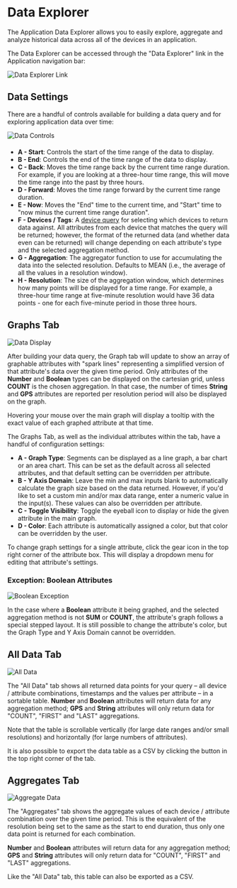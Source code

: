 # Data Explorer

The Application Data Explorer allows you to easily explore, aggregate and analyze historical data across all of the devices in an application.

The Data Explorer can be accessed through the "Data Explorer" link in the Application navigation bar:

![Data Explorer Link](/images/applications/data-explorer-link.png "Data Explorer Link")

## Data Settings

There are a handful of controls available for building a data query and for exploring application data over time:

<div>
<img src="/images/applications/data-explorer-time-controls.png" alt="Data Controls" title="Data Controls" style="max-width:600px; margin: 0 auto 20px; display: block;" />
</div>

*   **A - Start**: Controls the start of the time range of the data to display.
*   **B - End**: Controls the end of the time range of the data to display.
*   **C - Back**: Moves the time range back by the current time range duration.  For example, if you are looking at a three-hour time range, this will move the time range into the past by three hours.
*   **D - Forward**: Moves the time range forward by the current time range duration.
*   **E - Now**: Moves the "End" time to the current time, and "Start" time to "now minus the current time range duration".
*   **F - Devices / Tags**: A [device query](/devices/device-queries/#querying-by-devices) for selecting which devices to return data against. All attributes from each device that matches the query will be returned; however, the format of the returned data (and whether data even can be returned) will change depending on each attribute's type and the selected aggregation method.
*   **G - Aggregation**:  The aggregator function to use for accumulating the data into the selected resolution.  Defaults to MEAN (i.e., the average of all the values in a resolution window).
*   **H - Resolution**: The size of the aggregation window, which determines how many points will be displayed for a time range.  For example, a three-hour time range at five-minute resolution would have 36 data points - one for each five-minute period in those three hours.

## Graphs Tab

![Data Display](/images/applications/data-explorer-data-display.png "Data Display")

After building your data query, the Graph tab will update to show an array of graphable attributes with "spark lines" representing a simplified version of that attribute's data over the given time period. Only attributes of the **Number** and **Boolean** types can be displayed on the cartesian grid, unless **COUNT** is the chosen aggregation. In that case, the number of times **String** and **GPS** attributes are reported per resolution period will also be displayed on the graph.

Hovering your mouse over the main graph will display a tooltip with the exact value of each graphed attribute at that time.

The Graphs Tab, as well as the individual attributes within the tab, have a handful of configuration settings:

*   **A - Graph Type**: Segments can be displayed as a line graph, a bar chart or an area chart. This can be set as the default across all selected attributes, and that default setting can be overridden per attribute.
*   **B - Y Axis Domain**: Leave the min and max inputs blank to automatically calculate the graph size based on the data returned. However, if you'd like to set a custom min and/or max data range, enter a numeric value in the input(s). These values can also be overridden per attribute.
*   **C - Toggle Visibility**: Toggle the eyeball icon to display or hide the given attribute in the main graph.
*   **D - Color**: Each attribute is automatically assigned a color, but that color can be overridden by the user.

To change graph settings for a single attribute, click the gear icon in the top right corner of the attribute box. This will display a dropdown menu for editing that attribute's settings.

### Exception: Boolean Attributes

![Boolean Exception](/images/applications/data-explorer-boolean.png "Boolean Exception")

In the case where a **Boolean** attribute it being graphed, and the selected aggregation method is not **SUM** or **COUNT**, the attribute's graph follows a special stepped layout. It is still possible to change the attribute's color, but the Graph Type and Y Axis Domain cannot be overridden.

## All Data Tab

![All Data](/images/applications/data-explorer-table.png "All Data")

The "All Data" tab shows all returned data points for your query – all device / attribute combinations, timestamps and the values per attribute – in a sortable table. **Number** and **Boolean** attributes will return data for any aggregation method; **GPS** and **String** attributes will only return data for "COUNT", "FIRST" and "LAST" aggregations.

Note that the table is scrollable vertically (for large date ranges and/or small resolutions) and horizontally (for large numbers of attributes).

It is also possible to export the data table as a CSV by clicking the button in the top right corner of the tab.

## Aggregates Tab

![Aggregate Data](/images/applications/data-explorer-aggregates.png "Aggregate Data")

The "Aggregates" tab shows the aggregate values of each device / attribute combination over the given time period. This is the equivalent of the resolution being set to the same as the start to end duration, thus only one data point is returned for each combination.

**Number** and **Boolean** attributes will return data for any aggregation method; **GPS** and **String** attributes will only return data for "COUNT", "FIRST" and "LAST" aggregations.

Like the "All Data" tab, this table can also be exported as a CSV.
